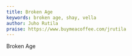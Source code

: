 ```yaml
---
title: Broken Age
keywords: broken age, shay, vella
author: Juho Rutila
praise: https://www.buymeacoffee.com/jrutila
---
```


Broken Age
